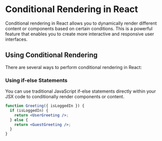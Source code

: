 # Conditional Rendering in React

Conditional rendering in React allows you to dynamically render different content or components based on certain conditions. This is a powerful feature that enables you to create more interactive and responsive user interfaces.

## Using Conditional Rendering

There are several ways to perform conditional rendering in React:

### Using if-else Statements

You can use traditional JavaScript if-else statements directly within your JSX code to conditionally render components or content.

```jsx
function Greeting({ isLoggedIn }) {
  if (isLoggedIn) {
    return <UserGreeting />;
  } else {
    return <GuestGreeting />;
  }
}

